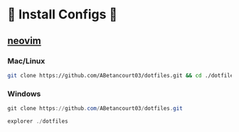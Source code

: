 # 🔧 Install Configs 🔧

## [neovim](https://neovim.io/)

### Mac/Linux

```sh
git clone https://github.com/ABetancourt03/dotfiles.git && cd ./dotfiles && cp -a nvim ~/.configs/nvim && nvim
```

### Windows
```powershell
git clone https://github.com/ABetancourt03/dotfiles.git
```

```powershell
explorer ./dotfiles
```
